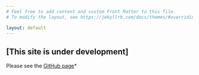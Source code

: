 ```yaml
---
# Feel free to add content and custom Front Matter to this file.
# To modify the layout, see https://jekyllrb.com/docs/themes/#overriding-theme-defaults

layout: default
---
```


## **[This site is under development]**

Please see the [GitHub page](https://github.com/henryrobbins/dmtools)*